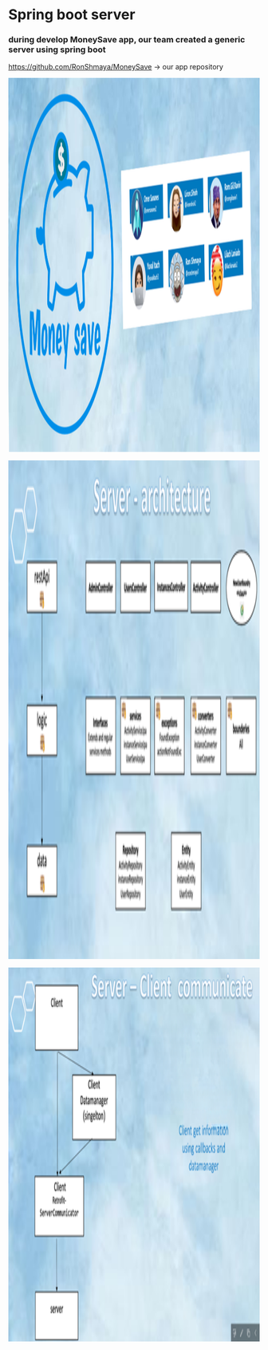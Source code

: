 # Spring boot server 
### during develop MoneySave app, our team created a generic server using spring boot
https://github.com/RonShmaya/MoneySave -> our app repository
</br>
<p align="center"><img src="https://github.com/RonShmaya/Spring_Boot_Server/blob/main/main/%E2%80%8F%E2%80%8Fmoney_save.PNG" height="750" width="1000"></p>

<p align="center"><img src="arc.png" height="1000" width="1000"></p>

<p align="center"><img src="arc2.png" height="750" width="1000"></p>


